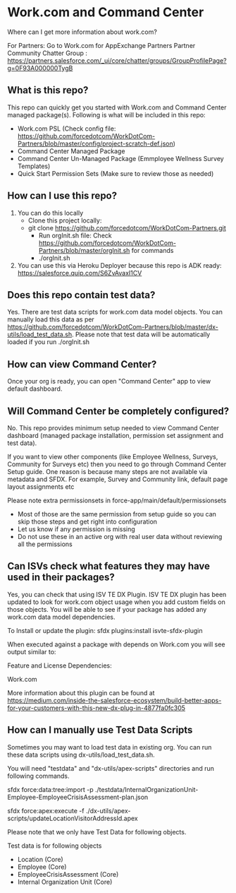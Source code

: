 # Work.com and Command Center
Where can I get more information about work.com?

For Partners: Go to Work.com for AppExchange Partners Partner Community Chatter Group  : https://partners.salesforce.com/_ui/core/chatter/groups/GroupProfilePage?g=0F93A000000TygB

## What is this repo?
This repo can quickly get you started with Work.com and Command Center managed package(s). Following is what will be included in this repo:
- Work.com PSL (Check config file: https://github.com/forcedotcom/WorkDotCom-Partners/blob/master/config/project-scratch-def.json)
- Command Center Managed Package
- Command Center Un-Managed Package (Emmployee Wellness Survey Templates)
- Quick Start Permission Sets (Make sure to review those as needed)


## How can I use this repo?

1. You can do this locally
   - Clone this project locally: 
   - git clone https://github.com/forcedotcom/WorkDotCom-Partners.git
     - Run orgInit.sh file: Check https://github.com/forcedotcom/WorkDotCom-Partners/blob/master/orgInit.sh for commands
     - ./orgInit.sh
2. You can use this via Heroku Deployer because this repo is ADK ready: https://salesforce.quip.com/S6ZvAvaxI1CV

## Does this repo contain test data?
Yes. There are test data scripts for work.com data model objects. You can manually load this data as per https://github.com/forcedotcom/WorkDotCom-Partners/blob/master/dx-utils/load_test_data.sh. Please note that test data will be automatically loaded if you run ./orgInit.sh

## How can view Command Center?
Once your org is ready, you can open "Command Center" app to view default dashboard.

## Will Command Center be completely configured?
No. This repo provides minimum setup needed to view Command Center dashboard (managed package installation, permission set assignment and test data).

If you want to view other components (like Employee Wellness, Surveys, Community for Surveys etc) then you need to go through Command Center Setup guide. One reason is because many steps are not available via metadata and SFDX. For example, Survey and Community link, default page layout assignments etc

Please note extra permissionsets in force-app/main/default/permissionsets
  - Most of those are the same permission from setup guide so you can skip those steps and get right into configuration
  - Let us know if any permission is missing
  - Do not use these in an active org with real user data without reviewing all the permissions


## Can ISVs check what features they may have used in their packages?

Yes, you can check that using ISV TE DX Plugin. ISV TE DX plugin has been updated to look for work.com object usage when you add custom fields on those objects. You will be able to see if your package has added any work.com data model dependencies.

To Install or update the plugin: sfdx plugins:install isvte-sfdx-plugin

When executed against a package with depends on Work.com you will see output similar to:

Feature and License Dependencies:

  Work.com

More information about this plugin can be found at https://medium.com/inside-the-salesforce-ecosystem/build-better-apps-for-your-customers-with-this-new-dx-plug-in-4877fa0fc305


## How can I manually use Test Data Scripts
Sometimes you may want to load test data in existing org. You can run these data scripts using dx-utils/load_test_data.sh.

You will need "testdata" and "dx-utils/apex-scripts" directories and run following commands.

sfdx force:data:tree:import -p ./testdata/InternalOrganizationUnit-Employee-EmployeeCrisisAssessment-plan.json

sfdx force:apex:execute -f ./dx-utils/apex-scripts/updateLocationVisitorAddressId.apex


Please note that we only have Test Data for following objects.

Test data is for following objects
- Location (Core)
- Employee (Core)
- EmployeeCrisisAssessment (Core)
- Internal Organization Unit (Core)

